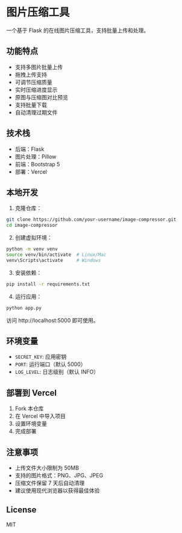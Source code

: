 # 图片压缩工具

一个基于 Flask 的在线图片压缩工具，支持批量上传和处理。

## 功能特点

- 支持多图片批量上传
- 拖拽上传支持
- 可调节压缩质量
- 实时压缩进度显示
- 原图与压缩图对比预览
- 支持批量下载
- 自动清理过期文件

## 技术栈

- 后端：Flask
- 图片处理：Pillow
- 前端：Bootstrap 5
- 部署：Vercel

## 本地开发

1. 克隆仓库：
```bash
git clone https://github.com/your-username/image-compressor.git
cd image-compressor
```

2. 创建虚拟环境：
```bash
python -m venv venv
source venv/bin/activate  # Linux/Mac
venv\Scripts\activate     # Windows
```

3. 安装依赖：
```bash
pip install -r requirements.txt
```

4. 运行应用：
```bash
python app.py
```

访问 http://localhost:5000 即可使用。

## 环境变量

- `SECRET_KEY`: 应用密钥
- `PORT`: 运行端口（默认 5000）
- `LOG_LEVEL`: 日志级别（默认 INFO）

## 部署到 Vercel

1. Fork 本仓库
2. 在 Vercel 中导入项目
3. 设置环境变量
4. 完成部署

## 注意事项

- 上传文件大小限制为 50MB
- 支持的图片格式：PNG、JPG、JPEG
- 压缩文件保留 7 天后自动清理
- 建议使用现代浏览器以获得最佳体验

## License

MIT
